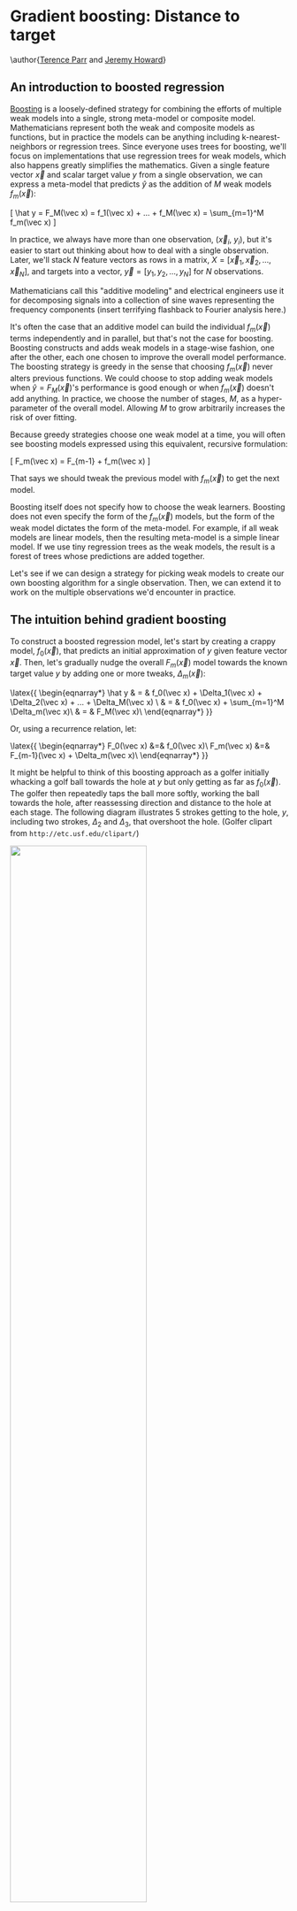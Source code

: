 # Gradient boosting: Distance to target

\author{[Terence Parr](http://parrt.cs.usfca.edu) and [Jeremy Howard](http://www.fast.ai/about/#jeremy)}

## An introduction to boosted regression

[Boosting](https://en.wikipedia.org/wiki/Boosting_\(meta-algorithm\)) is a loosely-defined strategy for combining the efforts of multiple weak models into a single, strong meta-model or composite model.   Mathematicians represent both the weak and composite models as functions, but in practice the models can be anything including k-nearest-neighbors or regression trees.  Since everyone uses trees for boosting, we'll focus on implementations that use regression trees for weak models, which also happens greatly simplifies the mathematics. Given a single feature vector $\vec x$ and scalar target value $y$ from a single observation, we can express a meta-model that predicts $\hat y$ as the addition of $M$ weak models $f_m(\vec x)$:

\[
\hat y = F_M(\vec x) = f_1(\vec x) + ...  + f_M(\vec x) = \sum_{m=1}^M f_m(\vec x)
\]

In practice, we always have more than one observation, ($\vec x_i$, $y_i$), but it's easier to start out thinking about how to deal with a single observation. Later, we'll stack $N$ feature vectors as rows in a matrix, $X = [\vec x_1, \vec x_2, ..., \vec x_N]$, and targets into a vector, $\vec y = [y_1, y_2, ..., y_N]$ for $N$ observations.

Mathematicians call this "additive modeling" and electrical engineers use it for decomposing signals into a collection of sine waves representing the frequency components (insert terrifying flashback to Fourier analysis here.) 

It's often the case that an additive model can build the individual $f_m(\vec x)$ terms independently and in parallel, but that's not the case for boosting. Boosting constructs and adds weak models in a stage-wise fashion, one after the other, each one chosen to improve the overall model performance. The boosting strategy is greedy in the sense that choosing $f_m(\vec x)$ never alters previous functions. We could choose to stop adding weak models when $\hat y = F_M(\vec x)$'s performance is good enough or when $f_m(\vec x)$ doesn't add anything.   In practice, we choose the number of stages, $M$, as a hyper-parameter of the overall model. Allowing $M$ to grow arbitrarily increases the risk of over fitting.

Because greedy strategies choose one weak model at a time, you will often see boosting models expressed using this equivalent, recursive formulation:

\[
F_m(\vec x) = F_{m-1} + f_m(\vec x)
\]

That says we should tweak the previous model with $f_m(\vec x)$ to get the next model. 

Boosting itself does not specify how to choose the weak learners.  Boosting does not even specify the form of the $f_m(\vec x)$ models, but the form of the weak model dictates the form of the meta-model. For example, if all weak models are linear models, then the resulting meta-model is a simple linear model. If we use tiny regression trees as the weak models, the result is a forest of trees whose predictions are added together.

Let's see if we can design a strategy for picking weak models to create our own boosting algorithm for a single observation. Then, we can extend it to work on the multiple observations we'd encounter in practice.

## The intuition behind gradient boosting

To construct a boosted regression model, let's start by creating a crappy model, $f_0(\vec x)$, that predicts an initial approximation of $y$ given feature vector $\vec x$. Then, let's gradually nudge the overall $F_m(\vec x)$ model towards the known target value $y$ by adding one or more tweaks, $\Delta_m(\vec x)$:

\latex{{
\begin{eqnarray*}
\hat y & = & f_0(\vec x) + \Delta_1(\vec x) + \Delta_2(\vec x) + ...  +  \Delta_M(\vec x) \\
 & = & f_0(\vec x) + \sum_{m=1}^M  \Delta_m(\vec x)\\
 & = & F_M(\vec x)\\
\end{eqnarray*}
}}

Or, using a recurrence relation, let:

\latex{{
\begin{eqnarray*}
F_0(\vec x) &=& f_0(\vec x)\\
F_m(\vec x) &=& F_{m-1}(\vec x) + \Delta_m(\vec x)\\
\end{eqnarray*}
}}

It might be helpful to think of this boosting approach as a golfer initially whacking a golf ball towards the hole at $y$ but only getting as far as $f_0(\vec x)$. The golfer then repeatedly taps the ball more softly, working the ball towards the hole, after reassessing direction and distance to the hole at each stage. The following diagram illustrates 5 strokes getting to  the hole, $y$, including two strokes, $\Delta_2$ and $\Delta_3$, that overshoot the hole. (Golfer clipart from `http://etc.usf.edu/clipart/`)

<img src="images/golf-dir-vector.png" width="70%">

After the initial stroke, the golfer determines the appropriate nudge by computing the  difference between $y$ and the first approximation, $y - f_0(\vec x)$. (We can let $\vec x$ be the hole number 1-18, but it doesn't really matter since we're only working with one observation for illustration purposes.) This difference is usually called the *residual* or *residual vector*, but it's helpful for gradient boosting to think of this as the vector pointing from the current prediction, $\hat y = F_m(\vec x)$,  to the true $y$.  (In the <a href="L1-loss.html">second article</a>, we will look at just the sign of the direction, not magnitude; we'll call that the *sign vector* to distinguish from the residual vector.) Using the residual vector as our nudge, means training $\Delta_m (\vec x)$ on value $y - F_{m-1}(\vec x)$ for our base weak models.  As with any machine learning model, our $\Delta_m$ models will not have perfect recall and precision, so we should expect $\Delta_m$ to give a noisy prediction instead of exactly $y - F_{m-1}(\vec x)$. 

As an example, let's say that the hole is at $y$=100 yards, $f_0(\vec x)=70$. Manually boosting, we might see a sequence like the following, depending on the imprecise $\Delta_m$ strokes made by the golfer:

\latex{{
{\small
\begin{tabular}[t]{lllll}
{\bf Stage} &{\bf Boosted}&{\bf Model}&{\bf Train} $\Delta_m$&{\bf Noisy}\vspace{-1mm}\\
$m$& {\bf Model} & {\bf Output} $\hat y$ & {\bf on} $y - F_{m-1}$ & {\bf Prediction} $\Delta_m$\\
\hline
0 & $F_0$ & 70 \\
1 & $F_1 = F_0 + \Delta_1$ & 70+15=85 & 100-70=30 & $\Delta_1$ = 15\\
2 & $F_2 = F_1 + \Delta_2$ & 85+20=105 & 100-85=15 & $\Delta_2$ = 20 \\
3 & $F_3 = F_2 + \Delta_3$ & 105-10=95 & 100-105={\bf -5} & $\Delta_3$ = {\bf -10} \\
4 & $F_4 = F_3 + \Delta_4$ & 95+5=100 & 100-95=5 & $\Delta_4$ = 5 \\
\end{tabular}
}
}}

A GBM implementation would also support a so-called learning rate, $\eta$, that speeds up or slows down the overall approach of $\hat y$ to $y$, which helps to reduce the likelihood of overfitting. (Ideally, the jumps would shorten as we approach, but GBMs seem to use a constant learning rate.)

To show how flexible this technique is, consider training the weak models on just the direction of $y$, rather than the magnitude and direction of $y$. In other words, we would train the $\Delta_m (\vec x)$ on $sign(y - F_{m-1}(\vec x))$, not $y - F_{m-1}(\vec x)$. The $sign(z)$ (or $sgn(z)$) function expresses the direction as one of $\{-1, 0, +1\}$, but both $sign(y - \hat y)$ and $y - \hat y$ point us in suitable directions. 

For the single observation case, final $F_M$ models derived from both direction vectors would converge towards the same value, but that's not the case for multiple observations. In the general case, these two direction vector definitions lead the overall model to converge on different predicted target $\hat {\vec y}$ vectors; naturally, their hops through the predicted values would also be different. In <a href="descent.html">Gradient boosting performs gradient descent</a>, we'll show that these two direction vector definitions are optimizing different measures of model performance.

If you understand this golfer example, then you understand the key intuition behind boosting for regression, at least for a single observation.  Yup, that's it, but there are several things to reinforce before moving on:

<ul>
	<li>The weak models learn direction **vectors** with direction information, not just magnitudes.
	<li>The initial model $f_0(\vec x)$ is trying to learn target $y$ given $\vec x$, but the $\Delta_m (\vec x)$ tweaks are trying to learn direction vectors given $\vec x$.
	<li>All weak models, $f_0(\vec x)$ and $\Delta_m(\vec x)$, train on the original feature vectors, $\vec x$.
	<li>Two common direction vector choices are the residual, $y-F_{m-1}(\vec x)$, and the sign, $sign(y-F_{m-1}(\vec x))$.
</ul>

Let's walk through a concrete example to see what gradient boosting looks like on more than one observation.

## Gradient boosting regression by example

Imagine that we have square footage data on five apartments and their rent prices in dollars per month as our training data:

<pyeval label="examples" hide=true>
from support import *
df = data()
</pyeval>

where row $i$ is an observation with one-dimensional feature vector $\vec x_i$ (bold $\vec x$) and target scalar value $y_i$. Matrix $X = [\vec x_1, \vec x_2, ..., \vec x_n]$ holds all  feature vectors and $\vec y$ (bold $\vec y$) is the entire `rent` vector $\vec y = [y_1, y_2, ..., y_n]$. $F_m(\vec x_i)$ yields a predicted value but $F_m(X)$ yields a predicted target vector, one value for each $\vec x_i$.

From this data, we'd like to build a GBM to predict rent price given square footage. To move towards $\vec y$ from any $\hat {\vec y}$, we need a direction vector. Let's start with $\vec y-\hat{\vec y}$ and then, in [Heading in the right direction](L1-loss.html), we'll see how GBM works for $sign(\vec y-\hat{\vec y})$.

Let's use the mean (average) of the rent prices as our initial model: $F_0(\vec x_i)$ = $f_0(\vec x_i)$ = 1200 for all $i$: $F_0(X) = 1200$. We use the mean because that is the single value that minimizes the mean squared error between it and the $y_i$ values. (We'll seen shortly that GBMs nudging by residual vectors optimize mean squared error.) Once we have $F_0$, we compute $F_1$ by subtracting the previous estimate from the target, $\vec y - F_0$ to get the first residual vector:

<pyeval label="examples" hide=true>
eta = 1.0
M = 3
gbm = l2boost(df, 'rent', eta, M)
splits = gbm.splits()
#print(gbm.splits())

df['deltas'] = df[['delta1','delta2','delta3']].sum(axis=1) # sum deltas
</pyeval>

<!--
<pyeval label="examples" hide=true>
# manually print table in python
# for small phone, make 2 tables
for i in range(len(df)):
    print( " & ".join([f"{int(v)}" for v in df.iloc[i,0:4]]), r"\\")

print
for i in range(len(df)):
    print( " & ".join([f"{int(v)}" for v in df.iloc[i,4:]]), r"\\")
	
print("F0 MSE", mean_squared_error(df.rent, df.F0), "MAE", mean_absolute_error(df.rent, df.F0))
print("F1 MSE", mean_squared_error(df.rent, df.F1), "MAE", mean_absolute_error(df.rent, df.F1))
print("F2 MSE", mean_squared_error(df.rent, df.F2), "MAE", mean_absolute_error(df.rent, df.F2))
print("F3 MSE", mean_squared_error(df.rent, df.F3), "MAE", mean_absolute_error(df.rent, df.F3))
</pyeval>
-->

\latex{{
{\small
\begin{tabular}[t]{rrrr}
{\bf sqfeet} & {\bf rent} & $F_0$ & $\vec y-F_0$ \\
\hline
700 & 1125 & 1212 & -87 \\
750 & 1150 & 1212 & -62 \\
800 & 1135 & 1212 & -77 \\
900 & 1300 & 1212 & 88 \\
950 & 1350 & 1212 & 138 \\
\end{tabular}
}
}}

The last column shows not only the direction but the magnitude of the difference between where we are, $F_0(X)$, and where we want to go, $\vec y$. The red vectors in the following diagram are a visualization of the residual vectors from our initial model to the rent target values.

<pyfig label=examples hide=true width="35%">
f0 = df.rent.mean()
fig, ax = plt.subplots(nrows=1, ncols=1, figsize=(4, 2.5), sharex=True)
plt.tight_layout()
ax.plot(df.sqfeet,df.rent,'o', linewidth=.8, markersize=4)
ax.plot([df.sqfeet.min()-10,df.sqfeet.max()+10], [f0,f0],
         linewidth=.8, linestyle='--', c='k')
ax.set_xlim(df.sqfeet.min()-10,df.sqfeet.max()+10)
ax.text(815, f0+15, r"$f_0({\bf x})$", fontsize=20)

ax.set_ylabel(r"Rent ($y$)", fontsize=14)
ax.set_xlabel(r"SqFeet (${\bf x}$)", fontsize=14)

# draw arrows
for x,y,yhat in zip(df.sqfeet,df.rent,df.F0):
    draw_vector(ax, x, yhat, 0, y-yhat, df.rent.max()-df.rent.min())

plt.show()
</pyfig>

Next, we train a weak model, $\Delta_1$, to predict that  residual vector given $\vec x_i$ for all $i$ observations. A perfect model, $\Delta_1$, would yield exactly $\vec y-F_0(X)$, meaning that we'd be done after one step since $F_1(X)$ would be $F_1(X) = F_0(X) + (\vec y - F_0(X))$, or just $\vec y$. Because it imperfectly captures that difference, $F_1(X)$ is still not quite $\vec y$, so we need to keep going for a few stages. Our recurrence relation with learning rate, $\eta$, is:

\[
F_m(X) = F_{m-1}(X) + \eta \Delta_m(X)
\]

We'll discuss the learning rate below, but for now, please assume that our learning rate is $\eta = 0.7$, so $F_1 = F_0 + 0.7  \Delta_1$, $F_2 = F_1 + 0.7  \Delta_2$, and so on. The following table summarizes the intermediate values of the various key "players":

\latex{{
{\small
\begin{tabular}[t]{rrrrrrrr}
$\Delta_1$ & $F_1$ & $\vec y$-$F_1$ & $\Delta_2$ & $F_2$ & $\vec y$ - $F_2$ & $\Delta_3$ & $F_3$\\
\hline
-75 & 1159 & -34 & -22 & 1143 & -18 & -8 & 1137 \\
-75 & 1159 & -9 & -22 & 1143 & 6 & -8 & 1137 \\
-75 & 1159 & -24 & -22 & 1143 & -8 & -8 & 1137 \\
113 & 1291 & 8 & 33 & 1314 & -14 & -8 & 1308 \\
113 & 1291 & 58 & 33 & 1314 & 35 & 35 & 1339 \\
\end{tabular}
}
}}

It helps to keep in mind that we are always training on the residual vector $\vec y - F_{m-1}$ but get imperfect model $\Delta_m$. The best way to visualize the learning of $\vec y-F_{m-1}$ residual vectors by weak models, $\Delta_m$, is by looking at the residual vectors and model predictions horizontally on the same scale Y-axis:

<pyfig label=examples hide=true width="90%">
fig, axes = plt.subplots(nrows=1, ncols=3, figsize=(10, 3.5), sharey=True)

axes[0].set_ylabel(r"$y-\hat y$", fontsize=20)
for a in range(3):
    axes[a].set_xlabel(r"SqFeet", fontsize=14)
    axes[a].set_xlim(df.sqfeet.min()-10,df.sqfeet.max()+10)

plot_stump(axes[0], df.sqfeet, df.res1, df.delta1, splits[0], stage=1)
plot_stump(axes[1], df.sqfeet, df.res2, df.delta2, splits[1], stage=2)
plot_stump(axes[2], df.sqfeet, df.res3, df.delta3, splits[2], stage=3)

plt.tight_layout()
plt.show()
</pyfig>

The blue dots are the residual vector elements used to train $\Delta_m$ weak models, the dashed lines are the predictions made by $\Delta_m$, and the dotted line is the origin at 0.  Notice how the residual vector elements get smaller as we add more weak models.

The predictions are step functions because we've used a *regression tree stump* as our base weak model with manually-selected split points (850, 850, and 925). Here are the three stumps implementing our $\Delta_m$ weak models:

<img src="images/stubs-mse.svg" width="90%">

<aside title="Regression tree stumps">
A regression tree stump is a regression tree with a single root and two children that splits on a single variable, which is what we have here, at a single threshold. (If we had more than a single value in our feature vectors, we'd have to build a taller tree that tested more variables; to avoid over fitting, we don't want very tall trees, however.) If a test value is less than the threshold, the model yields the average of the training samples in the left leaf. If the test value is greater than or equal to the threshold, the model yields the average of the train examples in the right leaf. 

\todo{why those splits?}

</aside>

The composite model sums together all of the weak models so let's visualize the sum of the weak models:

<pyfig label=examples hide=true width="30%">
fig, ax = plt.subplots(nrows=1, ncols=1, figsize=(4, 3))

plot_deltas(ax, df, gbm, 3)

plt.tight_layout()
plt.show()
</pyfig>

If we add all of those weak models to the initial $f_0$ average model, we see that the full composite model is a very good predictor of the actual rent values:

<pyfig label=examples hide=true width="90%">
fig, axes = plt.subplots(nrows=1, ncols=3, figsize=(11.1, 3.5))

plot_composite(axes[0], df, gbm, 1)
plot_composite(axes[1], df, gbm, 2)
plot_composite(axes[2], df, gbm, 3)

plt.tight_layout()
plt.show()
</pyfig>

It's worth pointing out something subtle with the learning rate and the notation used in the graphs: $f_0 + \eta(\Delta_1 + \Delta_2 + \Delta_3)$. That makes it look like the learning rate could be applied all the way at the end as a global learning rate. Mathematically, the formula is correct but it hides the fact that each weak model, $\Delta_m$, is trained on $\vec y - F_{m-1}(X)$ and $F_{m-1}(X)$ is a function of the learning rate: $F_{m-1}(X) = F_{m-2}(X) + \eta  \Delta_{m-1}(X)$. Friedman calls this *incremental shrinkage*.

## Measuring model performance

How good is our model? To answer that, we need a loss or cost function, $L(\vec y,\hat{\vec y})$ or $L(y_i,\hat y_i)$, that computes the cost of predicting $\hat{\vec y}$ instead of $\vec y$.   The loss across all $N$  observations is just the average (or the sum if you want since $N$ is a constant once we start training) of all the individual observation losses:

\[
L(\vec y, F_M(X)) = \frac{1}{N} \sum_{i=1}^{N} L(y_i, F_M(\vec x_i))
\]

The mean squared error (MSE) is the most common, and what we are optimizing in this article:

\[
L(\vec y,F_M(X)) = \frac{1}{N} \sum_{i=1}^{N} (y_i - F_M(\vec x_i))^2
\]

(In vector operations, we'd look at this as $||\vec y-F_M(X)||_2^2$, the square of the $L_2$ vector norm.)

In the final article, <a href="descent.html">Gradient boosting performs gradient descent</a> we show that training our $\Delta_m$ on the residual vector leads to a minimization of the mean squared error loss function.

## GBM algorithm to minimize L2 loss

\latex{{
\setlength{\algomargin}{3pt}
\SetAlCapSkip{-10pt}
\begin{algorithm}[H]
\LinesNumbered
\SetAlgorithmName{Algorithm}{List of Algorithms}
\SetAlgoSkip{}
\SetInd{.5em}{.5em}
\TitleOfAlgo{{\em l2boost}($X$,$\vec y$,$M$,$\eta$) {\bf returns} model $F_M$}
Let $F_0(X) = \frac{1}{N}\sum_{i=1}^N y_i$, mean of target $\vec y$ across all observations\\
\For{$m$ = 1 \KwTo $M$}{
	Let $\delta_m = \vec y - F_{m-1}(X)$ be the residual vector\\
	Train regression tree $\Delta_m$ on $\delta_m$, minimizing squared error\\
	$F_m(X) = F_{m-1}(X) + \eta \Delta_m(X)$\\
}
\Return{$F_M$}\\
\end{algorithm}
}}

## Choosing hyper-parameters

We've discussed two GBM hyper-parameters in this article, the number of stages $M$ and the learning rate $\eta$.  Both affect model accuracy.  The more stages we use, the more accurate the model, but the more likely we are to be overfitting. The primary value of the learning rate, or "*shrinkage*" as some papers call it, is to reduce overfitting of the overall model. As Chen and Guestrin say in [XGBoost: A Scalable Tree Boosting System](https://arxiv.org/pdf/1603.02754.pdf), "*shrinkage reduces the influence of each individual tree and leaves space for future trees to improve the model.*" Friedman recommends a low learning rate like 0.1 and a larger number of stages. In practice, people do a grid search over the hyper-parameter space looking for the best model performance. (Grid search can be very expensive given all of the model construction involved.) For example, see the article by Aarshay Jain: [Complete Guide to Parameter Tuning in XGBoost](https://www.analyticsvidhya.com/blog/2016/03/complete-guide-parameter-tuning-xgboost-with-codes-python/) or the article by Jason Brownlee called [Tune Learning Rate for Gradient Boosting with XGBoost in Python](https://machinelearningmastery.com/tune-learning-rate-for-gradient-boosting-with-xgboost-in-python). 

The following graph shows how the mean squared error changes as we add more weak models, illustrated with a few different learning rates.  

<pyeval label="examples" hide=true>
M = 3

max_eta = 1
min_eta = .6

df_mse = pd.DataFrame(data={"stage":range(M+1)})

for eta in np.arange(min_eta, max_eta, .1):
    df = data() # fresh data
    gbm = l2boost(df, 'rent', eta, M)
    
    df_mse[f'mse_{eta:.2f}'] = mse(df, M)

df_mse
</pyeval>

<pyfig label=examples hide=true width="45%">
fig, ax = plt.subplots(nrows=1, ncols=1, figsize=(7, 6), sharex=True)

maxy = 20000

mins = []
for eta in np.arange(min_eta, max_eta, .1):
    mins.append( np.min(df_mse[f'mse_{eta:.2f}']) )

print (mins)
min_eta_index = np.argmin(mins)
print("Best index is ", min_eta_index, list(np.arange(min_eta, max_eta, .1))[min_eta_index])

i = 0
for eta in np.arange(min_eta, max_eta, .1):
    color = 'grey'
    lw = .8
    ls = ':'
    if i==min_eta_index:
        color = bookcolors['blue']
        lw = 1.7
        ls = '-'
    ax.plot(df_mse.stage,df_mse[f'mse_{eta:.2f}'],
            linewidth=lw,
            linestyle=ls,
            c=color)
    xloc = 1.2
    yloc = (df_mse[f'mse_{eta:.2f}'].values[1] + df_mse[f'mse_{eta:.2f}'].values[2])/2
    if yloc>maxy:
        yloc = maxy-100
        xloc +=  .5
    ax.text(xloc, yloc, f"$\\eta={eta:.1f}$",
            fontsize=16)
    i += 1

plt.axis([0,M,0,maxy])

ax.set_ylabel(r"Mean Squared Error", fontsize=16)
ax.set_xlabel(r"Number of stages $M$", fontsize=16)
ax.set_title(r'Effect of learning rate $\eta$ on MSE of $F_M({\bf x})$', fontsize=16)
ax.set_xticks(range(0,M+1))

plt.tight_layout()
plt.show()
</pyfig>

A value of $\eta=0.8$ looks like it reaches the minimum error at the last stage, $M=3$, so that might be a good starting point for the learning rate.

We stopped at $M=3$ for purposes of a simple explanation of how boosting works.  As we said, practitioners often use a grid search to optimize hyper-parameters, such as $M$, but one could also keep adding stages until performance stops improving.  The risk in that case would be overfitting the model.

As a side note, the idea of using a learning rate to reduce overfitting in models that optimize cost functions to learn, such as deep learning neural networks, is very common. Rather than using a constant learning rate, though, we can start the learning rate out energetically and gradually slow it down as the model approaches optimality; this proves very effective in practice.

Ok, let's tie all of this together.  A gradient boosting regression model, $F_M(X)$, adds together an initial weak model, $f_0(X)$, that predicts the average $\vec y$ value, and the predictions of $M$ weak models, $\Delta_m(X)$, that nudge $\hat{\vec y}$ towards $\vec y$. Each $\Delta_m(X)$ is trained on a residual vector that measures the direction and magnitude of the true target $\vec y$ from the previous model, $\vec y - F_{m-1}(X)$. The new prediction $F_m(X)$ is the addition of the previous model and a nudge, $\Delta_m(X)$, multiplied by a learning rate: $F_m(X) = F_{m-1}(X) + \eta \Delta_m(X)$.  Hyper-parameters $\eta$ and $M$ are determined by grid search.

<img style="float:right;margin:0px 0px 0px 0;" src="images/congrats.png" width="15%"> If you more-or-less followed this discussion, then congratulations! You understand the key elements of gradient boosting for regression. That's all there is to it. Really. As we'll see in the next article, <a href="L1-loss.html">Gradient boosting: Heading in the right direction</a>, we can use a different direction vector than the residual, but the basic mechanism is the same. Using the sign of the residual rather than the residual vector itself, will have the effect of minimizing a different loss function than mean squared error (it'll minimize mean absolute value). 

You might've heard that gradient boosting is very complex mathematically, but that's only if we care about generalizing gradient boosting to work with any loss function (with associated direction vector), rather than the two we discuss in the first two articles of this series (residual and sign vectors). If you want to get funky with the math and see the cool relationship of gradient boosting with gradient descent, check out our last article in the series, [Gradient boosting performs gradient descent](descent.html).  Also check out the next article, [Gradient boosting: Heading in the right direction](L1-loss.html) that goes through this example again but this time training weak models on the sign of the residual not the residual vector.